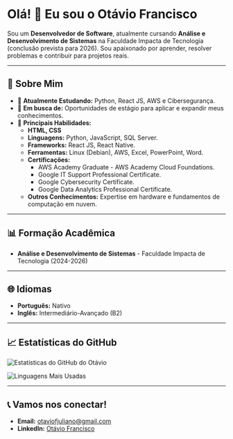 # Olá! 👋 Eu sou o Otávio Francisco

Sou um **Desenvolvedor de Software**, atualmente cursando **Análise e Desenvolvimento de Sistemas** na Faculdade Impacta de Tecnologia (conclusão prevista para 2026). Sou apaixonado por aprender, resolver problemas e contribuir para projetos reais.

---

## 🚀 Sobre Mim
- 🌱 **Atualmente Estudando:** Python, React JS, AWS e Cibersegurança.
- 💼 **Em busca de:** Oportunidades de estágio para aplicar e expandir meus conhecimentos.
- 🌟 **Principais Habilidades:**
  - **HTML, CSS**
  - **Linguagens:** Python, JavaScript, SQL Server.
  - **Frameworks:** React JS, React Native.
  - **Ferramentas:** Linux (Debian), AWS, Excel, PowerPoint, Word.
  - **Certificações:**
    - AWS Academy Graduate - AWS Academy Cloud Foundations.
    - Google IT Support Professional Certificate.
    - Google Cybersecurity Certificate.
    - Google Data Analytics Professional Certificate.
  - **Outros Conhecimentos:** Expertise em hardware e fundamentos de computação em nuvem.

---

## 📊 Formação Acadêmica
- **Análise e Desenvolvimento de Sistemas** - Faculdade Impacta de Tecnologia (2024-2026)

---

## 🌐 Idiomas
- **Português:** Nativo
- **Inglês:** Intermediário-Avançado (B2)

---

## 📈 Estatísticas do GitHub
![Estatísticas do GitHub do Otávio](https://github-readme-stats.vercel.app/api?username=otaviofrancisco&show_icons=true&theme=radical)

![Linguagens Mais Usadas](https://github-readme-stats.vercel.app/api/top-langs/?username=otaviofrancisco&layout=compact&theme=radical)

---

## 📞 Vamos nos conectar!
- **Email:** [otaviofjuliano@gmail.com](mailto:otaviofjuliano@gmail.com)
- **LinkedIn:** [Otávio Francisco](https://www.linkedin.com/in/ot%C3%A1vio-francisco/)
